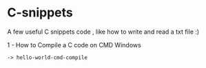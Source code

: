 # C-snippets
A few useful C snippets code , like how to write and read a txt file :)

1 - How to Compile a C code on CMD Windows

    -> hello-world-cmd-compile
